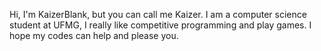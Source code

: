 Hi, I'm KaizerBlank, but you can call me Kaizer.
I am a computer science student at UFMG, I really like competitive programming and play games.
I hope my codes can help and please you.
